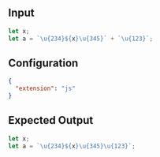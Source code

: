 
## Input
```javascript input
let x;
let a = `\u{234}${x}\u{345}` + `\u{123}`;
```

## Configuration
```json configuration
{
  "extension": "js"
}
```

## Expected Output
```javascript expected output
let x;
let a = `\u{234}${x}\u{345}\u{123}`;
```
